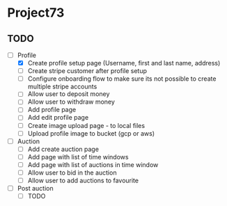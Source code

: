 # Project73

## TODO

- [ ] Profile
    - [x] Create profile setup page (Username, first and last name, address)
    - [ ] Create stripe customer after profile setup
    - [ ] Configure onboarding flow to make sure its not possible to create multiple stripe accounts
    - [ ] Allow user to deposit money
    - [ ] Allow user to withdraw money
    - [ ] Add profile page
    - [ ] Add edit profile page
    - [ ] Create image upload page - to local files
    - [ ] Upload profile image to bucket (gcp or aws)
- [ ] Auction
    - [ ] Add create auction page
    - [ ] Add page with list of time windows
    - [ ] Add page with list of auctions in time window
    - [ ] Allow user to bid in the auction
    - [ ] Allow user to add auctions to favourite
- [ ] Post auction
    - [ ] TODO
